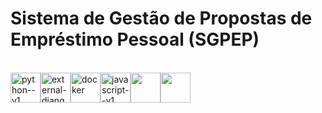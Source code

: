 # Sistema de Gestão de Propostas de Empréstimo Pessoal (SGPEP)
<br>




<div style="display: flex;">
  <img width="48" height="48" src="https://img.icons8.com/color/48/python--v1.png" alt="python--v1"/>
  <img width="48" height="48" src="https://img.icons8.com/external-tal-revivo-color-tal-revivo/48/external-django-a-high-level-python-web-framework-that-encourages-rapid-development-logo-color-tal-revivo.png" alt="external-django-a-high-level-python-web-framework-that-encourages-rapid-development-logo-color-tal-revivo"/>
  <img width="48" height="48" src="https://img.icons8.com/color/48/docker.png" alt="docker"/>
  <img width="48" height="48" src="https://img.icons8.com/color/48/javascript--v1.png" alt="javascript--v1"/>
  <img width="48" height="48" src="https://upload.wikimedia.org/wikipedia/commons/1/19/Celery_logo.png">
   <img width="48" height="48" src="https://www.rabbitmq.com/img/logo-rabbitmq.svg">
  
  
  
</div>
